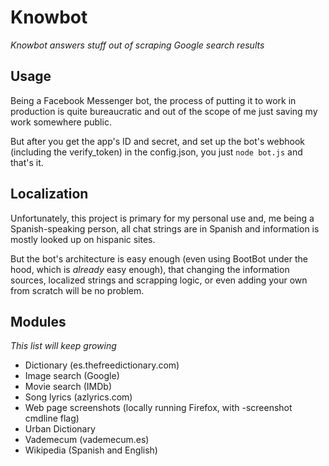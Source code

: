# Knowbot

_Knowbot answers stuff out of scraping Google search results_

## Usage

Being a Facebook Messenger bot, the process of putting it to work
in production is quite bureaucratic and out of the scope of me
just saving my work somewhere public.

But after you get the app's ID and secret, and set up the bot's
webhook (including the verify_token) in the config.json, you just
`node bot.js` and that's it.

## Localization

Unfortunately, this project is primary for my personal use and, me
being a Spanish-speaking person, all chat strings are in Spanish
and information is mostly looked up on hispanic sites.

But the bot's architecture is easy enough (even using BootBot under
the hood, which is _already_ easy enough), that changing the information
sources, localized strings and scrapping logic, or even adding your own
from scratch will be no problem.

## Modules

_This list will keep growing_

- Dictionary (es.thefreedictionary.com)
- Image search (Google)
- Movie search (IMDb)
- Song lyrics (azlyrics.com)
- Web page screenshots (locally running Firefox, with -screenshot cmdline flag)
- Urban Dictionary
- Vademecum (vademecum.es)
- Wikipedia (Spanish and English)
